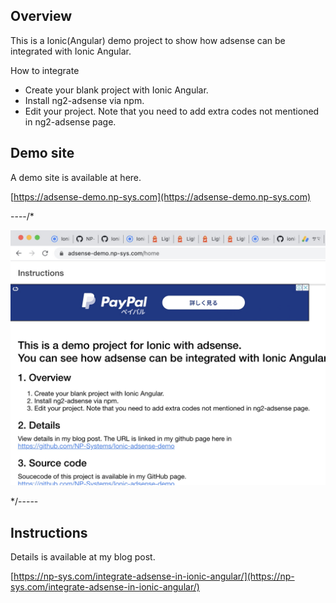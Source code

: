 

## Overview

This is a Ionic(Angular) demo project to show how adsense can be integrated with Ionic Angular. 

How to integrate
- Create your blank project with Ionic Angular.</li>
- Install ng2-adsense via npm.</li>
- Edit your project. Note that you need to add extra codes not mentioned in ng2-adsense page.</li>


## Demo site
A demo site is available at here. 

[https://adsense-demo.np-sys.com](https://adsense-demo.np-sys.com)

----/*

![alt text](./image4.jpg)

*/-----

## Instructions


Details is available at my blog post.

[https://np-sys.com/integrate-adsense-in-ionic-angular/](https://np-sys.com/integrate-adsense-in-ionic-angular/)

